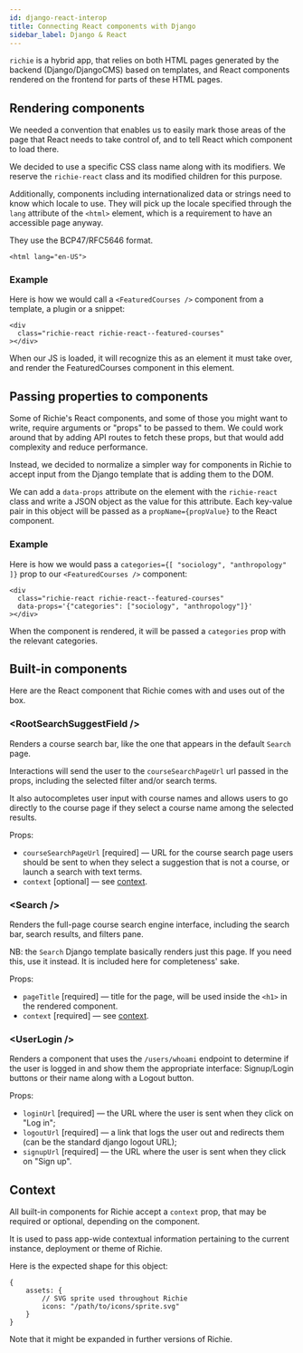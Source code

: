 ```yaml
---
id: django-react-interop
title: Connecting React components with Django
sidebar_label: Django & React
---
```


`richie` is a hybrid app, that relies on both HTML pages generated by the backend (Django/DjangoCMS) based on templates, and React components rendered on the frontend for parts of these HTML pages.

## Rendering components

We needed a convention that enables us to easily mark those areas of the page that React needs to take control of, and to tell React which component to load there.

We decided to use a specific CSS class name along with its modifiers. We reserve the `richie-react` class and its modified children for this purpose.

Additionally, components including internationalized data or strings need to know which locale to use. They will pick up the locale specified through the `lang` attribute of the `<html>` element, which is a requirement to have an accessible page anyway.

They use the BCP47/RFC5646 format.

    <html lang="en-US">

### Example

Here is how we would call a `<FeaturedCourses />` component from a template, a plugin or a snippet:

    <div
      class="richie-react richie-react--featured-courses"
    ></div>

When our JS is loaded, it will recognize this as an element it must take over, and render the FeaturedCourses component in this element.

## Passing properties to components

Some of Richie's React components, and some of those you might want to write, require arguments or "props" to be passed to them. We could work around that by adding API routes to fetch these props, but that would add complexity and reduce performance.

Instead, we decided to normalize a simpler way for components in Richie to accept input from the Django template that is adding them to the DOM.

We can add a `data-props` attribute on the element with the `richie-react` class and write a JSON object as the value for this attribute. Each key-value pair in this object will be passed as a `propName={propValue}` to the React component.

### Example

Here is how we would pass a `categories={[ "sociology", "anthropology" ]}` prop to our `<FeaturedCourses />` component:

    <div
      class="richie-react richie-react--featured-courses"
      data-props='{"categories": ["sociology", "anthropology"]}'
    ></div>

When the component is rendered, it will be passed a `categories` prop with the relevant categories.

## Built-in components

Here are the React component that Richie comes with and uses out of the box.

### &lt;RootSearchSuggestField /&gt;

Renders a course search bar, like the one that appears in the default `Search` page.

Interactions will send the user to the `courseSearchPageUrl` url passed in the props, including the selected filter and/or search terms.

It also autocompletes user input with course names and allows users to go directly to the course page if they select a course name among the selected results.

Props:
- `courseSearchPageUrl` [required] — URL for the course search page users should be sent to when they select a suggestion that is not a course, or launch a search with text terms.
- `context` [optional] — see [context](#context).

### &lt;Search /&gt;

Renders the full-page course search engine interface, including the search bar, search results, and filters pane.

NB: the `Search` Django template basically renders just this page. If you need this, use it instead. It is included here for completeness' sake.

Props:
- `pageTitle` [required] — title for the page, will be used inside the `<h1>` in the rendered component.
- `context` [required] — see [context](#context).

### &lt;UserLogin /&gt;

Renders a component that uses the `/users/whoami` endpoint to determine if the user is logged in and show them the appropriate interface: Signup/Login buttons or their name along with a Logout button.

Props:
- `loginUrl` [required] — the URL where the user is sent when they click on "Log in";
- `logoutUrl` [required] — a link that logs the user out and redirects them (can be the standard django logout URL);
- `signupUrl` [required] — the URL where the user is sent when they click on "Sign up".

## Context

All built-in components for Richie accept a `context` prop, that may be required or optional, depending on the component.

It is used to pass app-wide contextual information pertaining to the current instance, deployment or theme of Richie.

Here is the expected shape for this object:

    {
        assets: {
            // SVG sprite used throughout Richie
            icons: "/path/to/icons/sprite.svg"
        }
    }

Note that it might be expanded in further versions of Richie.
